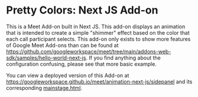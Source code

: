 # Pretty Colors: Next JS Add-on

This is a Meet Add-on built in Next JS. This add-on displays an animation that is intended to create a simple "shimmer" effect based on the color that each call participant selects. This add-on only exists to show more features of Google Meet Add-ons than can be found at <https://github.com/googleworkspace/meet/tree/main/addons-web-sdk/samples/hello-world-next-js>. If you find anything about the configuration confusing, please see that more basic example.

You can view a deployed version of this Add-on at <https://googleworkspace.github.io/meet/animation-next-js/sidepanel> and its corresponding [mainstage.html](https://googleworkspace.github.io/meet/animation-next-js/mainstage).
